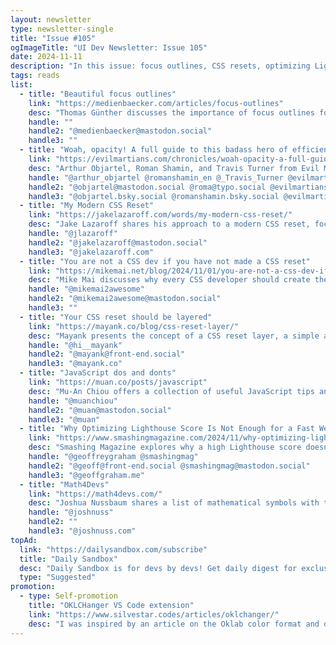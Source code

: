 ```yaml
---
layout: newsletter
type: newsletter-single
title: "Issue #105"
ogImageTitle: "UI Dev Newsletter: Issue 105"
date: 2024-11-11
description: "In this issue: focus outlines, CSS resets, optimizing Lighthouse, and more!"
tags: reads
list:
  - title: "Beautiful focus outlines"
    link: "https://medienbaecker.com/articles/focus-outlines"
    desc: "Thomas Günther discusses the importance of focus outlines for accessibility and how to implement them effectively in your web projects."
    handle: ""
    handle2: "@medienbaecker@mastodon.social"
    handle3: ""
  - title: "Woah, opacity! A full guide to this badass hero of efficient UI design"
    link: "https://evilmartians.com/chronicles/woah-opacity-a-full-guide-to-this-badass-hero-of-efficient-ui-design"
    desc: "Arthur Objartel, Roman Shamin, and Travis Turner from Evil Martians dive deep into opacity, covering how to use it efficiently in UI design to improve performance and aesthetics."
    handle: "@arthur_objartel @romanshamin_en @_Travis_Turner @evilmartians"
    handle2: "@objartel@mastodon.social @roma@typo.social @evilmartians@mastodon.social"
    handle3: "@objartel.bsky.social @romanshamin.bsky.social @evilmartians.com"
  - title: "My Modern CSS Reset"
    link: "https://jakelazaroff.com/words/my-modern-css-reset/"
    desc: "Jake Lazaroff shares his approach to a modern CSS reset, focusing on minimalism and ensuring the best browser compatibility."
    handle: "@jlazaroff"
    handle2: "@jakelazaroff@mastodon.social"
    handle3: "@jakelazaroff.com"
  - title: "You are not a CSS dev if you have not made a CSS reset"
    link: "https://mikemai.net/blog/2024/11/01/you-are-not-a-css-dev-if-you-have-not-made-a-css-reset.html"
    desc: "Mike Mai discusses why every CSS developer should create their own reset and how it can lead to better web development practices."
    handle: "@mikemai2awesome"
    handle2: "@mikemai2awesome@mastodon.social"
    handle3: ""
  - title: "Your CSS reset should be layered"
    link: "https://mayank.co/blog/css-reset-layer/"
    desc: "Mayank presents the concept of a CSS reset layer, a simple and effective approach to resetting styles across all browsers."
    handle: "@hi__mayank"
    handle2: "@mayank@front-end.social"
    handle3: "@mayank.co"
  - title: "JavaScript dos and donts"
    link: "https://muan.co/posts/javascript"
    desc: "Mu-An Chiou offers a collection of useful JavaScript tips and best practices for modern web development."
    handle: "@muanchiou"
    handle2: "@muan@mastodon.social"
    handle3: "@muan"
  - title: "Why Optimizing Lighthouse Score Is Not Enough for a Fast Website"
    link: "https://www.smashingmagazine.com/2024/11/why-optimizing-lighthouse-score-not-enough-fast-website/"
    desc: "Smashing Magazine explores why a high Lighthouse score doesn’t necessarily mean a fast website and how to approach real-world performance optimization."
    handle: "@geoffreygraham @smashingmag"
    handle2: "@geoff@front-end.social @smashingmag@mastodon.social"
    handle3: "@geoffgraham.me"
  - title: "Math4Devs"
    link: "https://math4devs.com/"
    desc: "Joshua Nussbaum shares a list of mathematical symbols with their JavaScript equivalent."
    handle: "@joshnuss"
    handle2: ""
    handle3: "@joshnuss.com"
topAd:
  link: "https://dailysandbox.com/subscribe"
  title: "Daily Sandbox"
  desc: "Daily Sandbox is for devs by devs! Get daily digest for exclusive tips, tricks, in-depth tutorials, and Unlimited Free Access to 2110+ templates, landing pages, boilerplates, ai prompts, and more...!"
  type: "Suggested"
promotion:
  - type: Self-promotion
    title: "OKLCHanger VS Code extension"
    link: "https://www.silvestar.codes/articles/oklchanger/"
    desc: "I was inspired by an article on the Oklab color format and decided to develop a VS Code extension that effortlessly converts any color format to Oklab."
---
```

